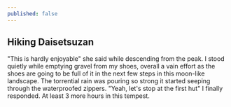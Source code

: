 ```yaml
---
published: false
---
```


## Hiking Daisetsuzan

"This is hardly enjoyable" she said while descending from the peak. I stood quietly while emptying gravel from my shoes, overall a vain effort as the shoes are going to be full of it in the next few steps in this moon-like landscape. The torrential rain was pouring so strong it started seeping through the waterproofed zippers. "Yeah, let's stop at the first hut" I finally responded. At least 3 more hours in this tempest.

